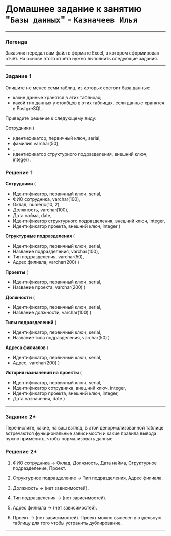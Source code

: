 # Домашнее задание к занятию "`Базы данных`" - `Казначеев Илья`

---

### Легенда
Заказчик передал вам файл в формате Excel, в котором сформирован отчёт.
На основе этого отчёта нужно выполнить следующие задания.

---

### Задание 1
Опишите не менее семи таблиц, из которых состоит база данных:
- какие данные хранятся в этих таблицах;
- какой тип данных у столбцов в этих таблицах, если данные хранятся в PostgreSQL.

Приведите решение к следующему виду:

Сотрудники (
- идентификатор, первичный ключ, serial,
- фамилия varchar(50),
- ...
- идентификатор структурного подразделения, внешний ключ, integer).

### Решение 1

**Сотрудники** (
- Идентификатор, первичный ключ, serial,
- ФИО сотрудника, varchar(100),
- Оклад, numeric(10, 2),
- Должность, varchar(100),
- Дата найма, date,
- Идентификатор структурного подразделения, внешний ключ, integer,
- Идентификатор проекта, внешний ключ, integer
)

**Структурные подразделения** (
- Идентификатор, первичный ключ, serial,
- Название подразделения, varchar(100),
- Тип подразделения, varchar(50),
- Адрес филиала, varchar(200)
)

**Проекты** (
- Идентификатор, первичный ключ, serial,
- Название проекта, varchar(200)
)

**Должности** (
- Идентификатор, первичный ключ, serial,
- Название должности, varchar(100)
)

**Типы подразделений** (
- Идентификатор, первичный ключ, serial,
- Название типа подразделения, varchar(50)
)

**Адреса филиалов** (
- Идентификатор, первичный ключ, serial,
- Адрес, varchar(200)
)

**История назначений на проекты** (
- Идентификатор, первичный ключ, serial,
- Идентификатор сотрудника, внешний ключ, integer,
- Идентификатор проекта, внешний ключ, integer,
- Дата назначения, date
)

---

### Задание 2*

Перечислите, какие, на ваш взгляд, в этой денормализованной таблице встречаются функциональные зависимости и какие правила вывода нужно применить, чтобы нормализовать данные.

### Решение 2*

1. ФИО сотрудника → Оклад, Должность, Дата найма, Структурное подразделение, Проект.

2. Структурное подразделение → Тип подразделения, Адрес филиала.

3. Должность → (нет зависимостей).

4. Тип подразделения → (нет зависимостей).

5. Адрес филиала → (нет зависимостей).

6. Проект → (нет зависимостей). Проект можно вынесен в отдельную таблицу для того чтобы устранить дублирование.

---
